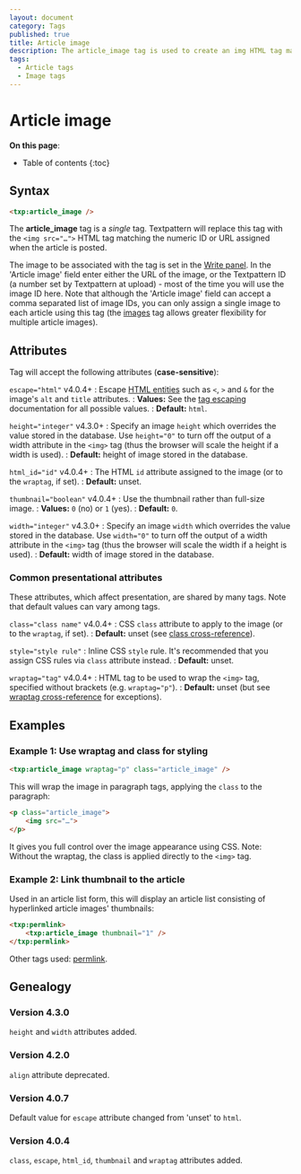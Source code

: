 ```yaml
---
layout: document
category: Tags
published: true
title: Article image
description: The article_image tag is used to create an img HTML tag matching the numeric ID or URL assigned when the article is posted.
tags:
  - Article tags
  - Image tags
---
```


# Article image

**On this page**:

* Table of contents
{:toc}

## Syntax

~~~ html
<txp:article_image />
~~~

The **article_image** tag is a *single* tag. Textpattern will replace this tag with the `<img src="…">` HTML tag matching the numeric ID or URL assigned when the article is posted.

The image to be associated with the tag is set in the [Write panel](/administration/write-panel). In the 'Article image' field enter either the URL of the image, or the Textpattern ID (a number set by Textpattern at upload) - most of the time you will use the image ID here. Note that although the 'Article image' field can accept a comma separated list of image IDs, you can only assign a single image to each article using this tag (the [images](images) tag allows greater flexibility for multiple article images).

## Attributes

Tag will accept the following attributes (**case-sensitive**):

`escape="html"` <span class="footnote warning">v4.0.4+</span>
: Escape [HTML entities](https://developer.mozilla.org/en-US/docs/Glossary/Entity) such as `<`, `>` and `&` for the image's `alt` and `title` attributes.
: **Values:** See the [tag escaping](/tags/tag-basics/tag-escaping) documentation for all possible values.
: **Default:** `html`.

`height="integer"` <span class="footnote warning">v4.3.0+</span>
: Specify an image `height` which overrides the value stored in the database. Use `height="0"` to turn off the output of a width attribute in the `<img>` tag (thus the browser will scale the height if a width is used).
: **Default:** height of image stored in the database.

`html_id="id"` <span class="footnote warning">v4.0.4+</span>
: The HTML `id` attribute assigned to the image (or to the `wraptag`, if set).
: **Default:** unset.

`thumbnail="boolean"` <span class="footnote warning">v4.0.4+</span>
: Use the thumbnail rather than full-size image.
: **Values:** `0` (no) or `1` (yes).
: **Default:** `0`.

`width="integer"` <span class="footnote warning">v4.3.0+</span>
: Specify an image `width` which overrides the value stored in the database. Use `width="0"` to turn off the output of a width attribute in the `<img>` tag (thus the browser will scale the width if a height is used).
: **Default:** width of image stored in the database.

### Common presentational attributes

These attributes, which affect presentation, are shared by many tags. Note that default values can vary among tags.

`class="class name"` <span class="footnote warning">v4.0.4+</span>
: CSS `class` attribute to apply to the image (or to the `wraptag`, if set).
: **Default:** unset (see [class cross-reference](/tags/tag-attributes-cross-reference#class)).

`style="style rule"`
: Inline CSS `style` rule. It's recommended that you assign CSS rules via `class` attribute instead.
: **Default:** unset.

`wraptag="tag"` <span class="footnote warning">v4.0.4+</span>
: HTML tag to be used to wrap the `<img>` tag, specified without brackets (e.g. `wraptag="p"`).
: **Default:** unset (but see [wraptag cross-reference](/tags/tag-attributes-cross-reference#wraptag) for exceptions).

## Examples

### Example 1: Use wraptag and class for styling

~~~ html
<txp:article_image wraptag="p" class="article_image" />
~~~

This will wrap the image in paragraph tags, applying the `class` to the paragraph:

~~~ html
<p class="article_image">
    <img src="…">
</p>
~~~

It gives you full control over the image appearance using CSS. Note: Without the wraptag, the class is applied directly to the `<img>` tag.

### Example 2: Link thumbnail to the article

Used in an article list form, this will display an article list consisting of hyperlinked article images' thumbnails:

~~~ html
<txp:permlink>
    <txp:article_image thumbnail="1" />
</txp:permlink>
~~~

Other tags used: [permlink](permlink).

## Genealogy

### Version 4.3.0

`height` and `width` attributes added.

### Version 4.2.0

`align` attribute deprecated.

### Version 4.0.7

Default value for `escape` attribute changed from 'unset' to `html`.

### Version 4.0.4

`class`, `escape`, `html_id`, `thumbnail` and `wraptag` attributes added.
